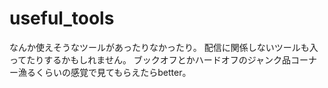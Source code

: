 # useful_tools
なんか使えそうなツールがあったりなかったり。
配信に関係しないツールも入ってたりするかもしれません。
ブックオフとかハードオフのジャンク品コーナー漁るくらいの感覚で見てもらえたらbetter。
